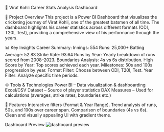 🏏 Virat Kohli Career Stats Analysis Dashboard

📌 Project Overview
This project is a Power BI Dashboard that visualizes the cricketing journey of Virat Kohli, one of the greatest batsmen of all time.
The dashboard highlights his career statistics across different formats (ODI, T20I, Test), providing a comprehensive view of his performance through the years.

📊 Key Insights
Career Summary:
Innings: 554
Runs: 25,000+
Batting Average: 52.83
Strike Rate: 93.64
Runs by Year: Yearly breakdown of runs scored from 2008–2023.
Boundaries Analysis: 4s vs 6s distribution.
High Score by Year: Top scores achieved each year.
Milestones: 50s and 100s progression by year.
Format Filter: Choose between ODI, T20I, Test.
Year Filter: Analyze specific time periods.

⚙️ Tools & Technologies
Power BI – Data visualization & dashboarding
Excel/CSV Dataset – Source of player statistics
DAX Measures – Used for calculations (averages, strike rates, boundaries etc.)

🚀 Features
Interactive filters (Format & Year Range).
Trend analysis of runs, 50s, and 100s over career span.
Comparison of boundaries (4s vs 6s).
Clean and visually appealing UI with gradient theme.

Dashboard Preview
![dashboard preview]()
